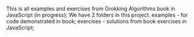 This is all examples and exercises from Grokking Algorithms book in JavaScript (in progress);
We have 2 folders in this project.
examples - for code demonstrated in book;
exercises - solutions from book exercises in JavaScript;
